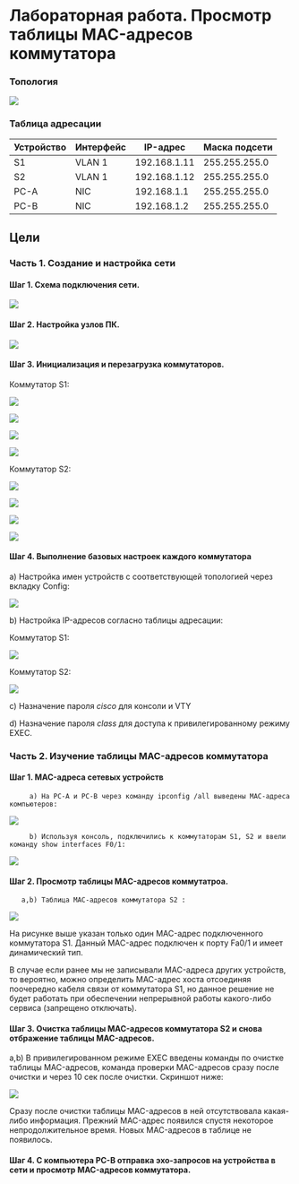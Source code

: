 # Лабораторная работа. Просмотр таблицы MAC-адресов коммутатора

### Топология

![](https://github.com/AlexIridium/net_engineer_otus/blob/main/lab02/pic01.JPG)

### Таблица адресации

| Устройство | Интерфейс | IP-адрес | Маска подсети |
| --- | --- | --- | --- |
| S1 | VLAN 1 | 192.168.1.11 | 255.255.255.0 |
| S2 | VLAN 1 | 192.168.1.12 | 255.255.255.0 |
| PC-A | NIC | 192.168.1.1 | 255.255.255.0 |
| PC-B | NIC | 192.168.1.2 | 255.255.255.0 |


## Цели

   ### Часть 1. Создание и настройка сети

   #### Шаг 1. Схема подключения сети.

   ![](https://github.com/AlexIridium/net_engineer_otus/blob/main/lab02/pic01.JPG)


   #### Шаг 2. Настройка узлов ПК.

   ![](https://github.com/AlexIridium/net_engineer_otus/blob/main/lab02/pic06.JPG)


   #### Шаг 3. Инициализация и перезагрузка коммутаторов.

   Коммутатор S1:

   ![](https://github.com/AlexIridium/net_engineer_otus/blob/main/lab02/pic07_1.JPG)

   ![](https://github.com/AlexIridium/net_engineer_otus/blob/main/lab02/pic07_2.JPG)

   ![](https://github.com/AlexIridium/net_engineer_otus/blob/main/lab02/pic07_3.JPG)

   ![](https://github.com/AlexIridium/net_engineer_otus/blob/main/lab02/pic07_4.JPG)



   Коммутатор S2:

   ![](https://github.com/AlexIridium/net_engineer_otus/blob/main/lab02/pic08_1.JPG)

   ![](https://github.com/AlexIridium/net_engineer_otus/blob/main/lab02/pic08_2.JPG)

   ![](https://github.com/AlexIridium/net_engineer_otus/blob/main/lab02/pic08_3.JPG)

   ![](https://github.com/AlexIridium/net_engineer_otus/blob/main/lab02/pic08_4.JPG)


   #### Шаг 4. Выполнение базовых настроек каждого коммутатора


   a) Настройка имен устройств с соответствующей топологией через вкладку Config:

   ![](https://github.com/AlexIridium/net_engineer_otus/blob/main/lab02/pic09.JPG)


   b) Настройка IP-адресов согласно таблицы адресации:

   Коммутатор S1:

   ![](https://github.com/AlexIridium/net_engineer_otus/blob/main/lab02/pic10.JPG)


   Коммутатор S2:

   ![](https://github.com/AlexIridium/net_engineer_otus/blob/main/lab02/pic11.JPG)


   c) Назначение пароля *cisco* для консоли и VTY



   d) Назначение пароля *class* для доступа к привилегированному режиму EXEC.

   

   

   ### Часть 2. Изучение таблицы MAC-адресов коммутатора

   #### Шаг 1. MAC-адреса сетевых устройств

         а) На РС-А и РС-В через команду ipconfig /all выведены MAC-адреса компьютеров:
         
   ![](https://github.com/AlexIridium/net_engineer_otus/blob/main/lab02/pic02.JPG)

         b) Используя консоль, подключились к коммутаторам S1, S2 и ввели команду show interfaces F0/1:

   ![](https://github.com/AlexIridium/net_engineer_otus/blob/main/lab02/pic03.JPG)

   #### Шаг 2. Просмотр таблицы MAC-адресов коммутатроа.

       a,b) Таблица MAC-адресов коммутатора S2 :

   ![](https://github.com/AlexIridium/net_engineer_otus/blob/main/lab02/pic04.JPG)

На рисунке выше указан только один MAC-адрес подключенного коммутатора S1. Данный MAC-адрес подключен к порту Fa0/1 и имеет динамический тип.
       
В случае если ранее мы не записывали MAC-адреса других устройств, то вероятно, можно определить MAC-адрес хоста отсоединяя поочередно кабеля связи от коммутатора S1, но данное решение не будет работать при обеспечении непрерывной работы какого-либо сервиса (запрещено отключать).

   #### Шаг 3. Очистка таблицы MAC-адресов коммутатора S2 и снова отбражение таблицы MAC-адресов.

   a,b) В привилегированном режиме EXEC введены команды по очистке таблицы MAC-адресов, команда проверки MAC-адресов сразу после очистки и через 10 сек после очистки. Скриншот ниже:

   ![](https://github.com/AlexIridium/net_engineer_otus/blob/main/lab02/pic05.JPG)

   Сразу после очистки таблицы MAC-адресов в ней отсутствовала какая-либо информация. Прежний MAC-адрес появился спустя некоторое непродолжительное время. Новых MAC-адресов в таблице не появилось.

   #### Шаг 4. С компьютера РС-В отправка эхо-запросов на устройства в сети и просмотр MAC-адресов коммутатора.

         
        
    
   

   




